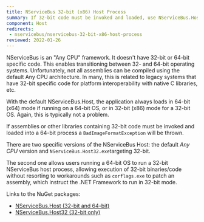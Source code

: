 ```yaml
---
title: NServiceBus 32-bit (x86) Host Process
summary: If 32-bit code must be invoked and loaded, use NServiceBus.Host32.exe
component: Host
redirects:
 - nservicebus/nservicebus-32-bit-x86-host-process
reviewed: 2022-01-26
---
```


NServiceBus is an "Any CPU" framework. It doesn't have 32-bit or 64-bit specific code. This enables transitioning between 32- and 64-bit operating systems. Unfortunately, not all assemblies can be compiled using the default Any CPU architecture. In many, this is related to legacy systems that have 32-bit specific code for platform interoperability with native C libraries, etc.

With the default NServiceBus.Host, the application always loads in 64-bit (x64) mode if running on a 64-bit OS, or in 32-bit (x86) mode for a 32-bit OS. Again, this is typically not a problem.

If assemblies or other libraries containing 32-bit code must be invoked and loaded into a 64-bit process a `BadImageFormatException` will be thrown.

There are two specific versions of the NServiceBus Host: the default *Any CPU* version and `NServiceBus.Host32.exe`targeting 32-bit.

The second one allows users running a 64-bit OS to run a 32-bit NServiceBus host process, allowing execution of 32-bit binaries/code without resorting to workarounds such as `corflags.exe` to patch an assembly, which instruct the .NET Framework to run in 32-bit mode.

Links to the NuGet packages:

 * [NServiceBus.Host (32-bit and 64-bit)](https://www.nuget.org/packages/NServiceBus.Host)
 * [NServiceBus.Host32 (32-bit only)](https://www.nuget.org/packages/NServiceBus.Host32)
